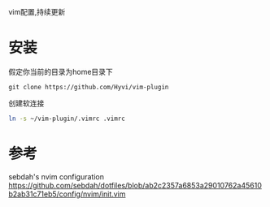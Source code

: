 vim配置,持续更新

# 安装

假定你当前的目录为home目录下

```
git clone https://github.com/Hyvi/vim-plugin
```

创建软连接
``` bash 
ln -s ~/vim-plugin/.vimrc .vimrc
```
# 参考

sebdah's nvim configuration  
https://github.com/sebdah/dotfiles/blob/ab2c2357a6853a29010762a45610b2ab31c71eb5/config/nvim/init.vim  

